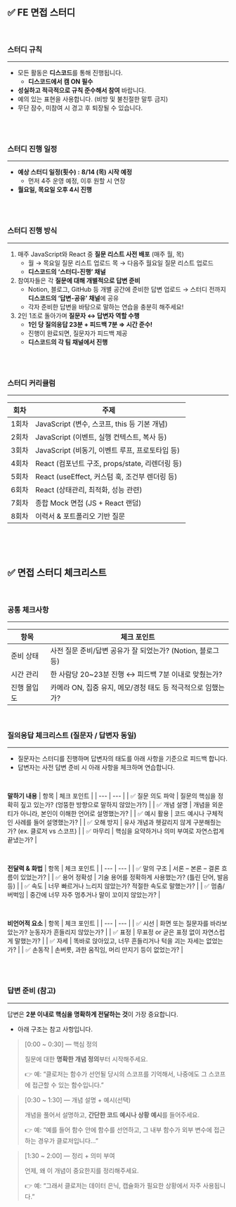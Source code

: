 ## ✅ FE 면접 스터디

<br/>

### 스터디 규칙

---

- 모든 활동은 **디스코드**를 통해 진행됩니다.
  - **디스코드에서 캠 ON 필수**
- **성실하고 적극적으로 규칙 준수해서 참여** 바랍니다.
- 예의 있는 표현을 사용합니다. (비방 및 불친절한 말투 금지)
- 무단 잠수, 미참여 시 경고 후 퇴장될 수 있습니다.

<br/><br/>

### 스터디 진행 일정

---

- **예상 스터디 일정(횟수) :** **8/14 (목) 시작 예정**
  - 먼저 4주 운영 예정, 이후 원할 시 연장
- **월요일, 목요일 오후 4시 진행**

<br/><br/>

### 스터디 진행 방식

---

1. 매주 JavaScript와 React 중 **질문 리스트 사전 배포** (매주 월, 목)
   - 월 → 목요일 질문 리스트 업로드
     목 → 다음주 월요일 질문 리스트 업로드
   - **디스코드의 ‘스터디-진행’ 채널**
2. 참여자들은 각 **질문에 대해 개별적으로 답변 준비**
   - Notion, 블로그, GitHub 등 개별 공간에 준비한 답변 업로드
     → 스터디 전까지 **디스코드의 ‘답변-공유’ 채널**에 공유
   - 각자 준비한 답변을 바탕으로 말하는 연습을 충분히 해주세요!
3. 2인 1조로 돌아가며 **질문자 ↔ 답변자 역할 수행**
   - **1인 당 질의응답 23분 + 피드백 7분 ⇒ 시간 준수!**
   - 진행이 완료되면, 질문자가 피드백 제공
   - **디스코드의 각 팀 채널에서 진행**

<br/><br/>

### 스터디 커리큘럼

---

| 회차  | 주제                                            |
| ----- | ----------------------------------------------- |
| 1회차 | JavaScript (변수, 스코프, this 등 기본 개념)    |
| 2회차 | JavaScript (이벤트, 실행 컨텍스트, 복사 등)     |
| 3회차 | JavaScript (비동기, 이벤트 루프, 프로토타입 등) |
| 4회차 | React (컴포넌트 구조, props/state, 리렌더링 등) |
| 5회차 | React (useEffect, 커스텀 훅, 조건부 렌더링 등)  |
| 6회차 | React (상태관리, 최적화, 성능 관련)             |
| 7회차 | 종합 Mock 면접 (JS + React 랜덤)                |
| 8회차 | 이력서 & 포트폴리오 기반 질문                   |

<br/><br/>
<br/>

## ✅ 면접 스터디 체크리스트

<br/>

### **공통 체크사항**

---

| 항목        | 체크 포인트                                                  |
| ----------- | ------------------------------------------------------------ |
| 준비 상태   | 사전 질문 준비/답변 공유가 잘 되었는가? (Notion, 블로그 등)  |
| 시간 관리   | 한 사람당 20~23분 진행 ↔ 피드백 7분 이내로 맞췄는가?         |
| 진행 몰입도 | 카메라 ON, 집중 유지, 메모/경청 태도 등 적극적으로 임했는가? |

<br/>

### **질의응답 체크리스트 (질문자 / 답변자 동일)**

---

- 질문자는 스터디를 진행하며 답변자의 태도를 아래 사항을 기준으로 피드백 합니다.
- 답변자는 사전 답변 준비 시 아래 사항을 체크하며 연습합니다.

<br/>

**말하기 내용**
| 항목 | 체크 포인트 |
| --- | --- |
| ✅ 질문 의도 파악 | 질문의 핵심을 정확히 짚고 있는가? (엉뚱한 방향으로 말하지 않았는가?) |
| ✅ 개념 설명 | 개념을 외운 티가 아니라, 본인이 이해한 언어로 설명했는가? |
| ✅ 예시 활용 | 코드 예시나 구체적인 사례를 들어 설명했는가? |
| ✅ 오해 방지 | 유사 개념과 헷갈리지 않게 구분해줬는가? (ex. 클로저 vs 스코프) |
| ✅ 마무리 | 핵심을 요약하거나 의미 부여로 자연스럽게 끝냈는가? |

<br/>

**전달력 & 화법**
| 항목 | 체크 포인트 |
| --- | --- |
| ✅ 말의 구조 | 서론 – 본론 – 결론 흐름이 있었는가? |
| ✅ 용어 정확성 | 기술 용어를 정확하게 사용했는가? (틀린 단어, 발음 등) |
| ✅ 속도 | 너무 빠르거나 느리지 않았는가? 적절한 속도로 말했는가? |
| ✅ 멈춤/버벅임 | 중간에 너무 자주 멈추거나 말이 꼬이지 않았는가? |

<br/>

**비언어적 요소**
| 항목 | 체크 포인트 |
| --- | --- |
| ✅ 시선 | 화면 또는 질문자를 바라보았는가? 눈동자가 흔들리지 않았는가? |
| ✅ 표정 | 무표정 or 굳은 표정 없이 자연스럽게 말했는가? |
| ✅ 자세 | 똑바로 앉아있고, 너무 흔들리거나 턱을 괴는 자세는 없었는가? |
| ✅ 손동작 | 손버릇, 과한 움직임, 머리 만지기 등이 없었는가? |

<br/><br/>

### 답변 준비 (참고)

---

답변은 **2분 이내로 핵심을 명확하게 전달하는 것**이 가장 중요합니다.

- 아래 구조는 참고 사항입니다.

> [0:00 ~ 0:30] — 핵심 정의
>
> 질문에 대한 **명확한 개념 정의**부터 시작해주세요.
>
> 👉 예: “클로저는 함수가 선언될 당시의 스코프를 기억해서, 나중에도 그 스코프에 접근할 수 있는 함수입니다.”

> [0:30 ~ 1:30] — 개념 설명 + 예시(선택)
>
> 개념을 풀어서 설명하고, **간단한 코드 예시나 상황 예시**를 들어주세요.
>
> 👉 예: “예를 들어 함수 안에 함수를 선언하고, 그 내부 함수가 외부 변수에 접근하는 경우가 클로저입니다…”

> [1:30 ~ 2:00] — 정리 + 의미 부여
>
> 언제, 왜 이 개념이 중요한지를 정리해주세요.
>
> 👉 예: “그래서 클로저는 데이터 은닉, 캡슐화가 필요한 상황에서 자주 사용됩니다.”

<br/>
